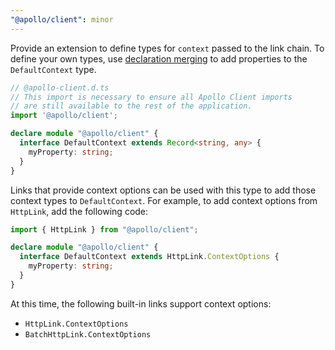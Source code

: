 ```yaml
---
"@apollo/client": minor
---
```


Provide an extension to define types for `context` passed to the link chain. To define your own types, use [declaration merging](https://www.typescriptlang.org/docs/handbook/declaration-merging.html) to add properties to the `DefaultContext` type.

```ts
// @apollo-client.d.ts
// This import is necessary to ensure all Apollo Client imports
// are still available to the rest of the application.
import '@apollo/client';

declare module "@apollo/client" {
  interface DefaultContext extends Record<string, any> {
    myProperty: string;
  }
}
```

Links that provide context options can be used with this type to add those context types to `DefaultContext`. For example, to add context options from `HttpLink`, add the following code:

```ts
import { HttpLink } from "@apollo/client";

declare module "@apollo/client" {
  interface DefaultContext extends HttpLink.ContextOptions {
    myProperty: string;
  }
}
```

At this time, the following built-in links support context options:
- `HttpLink.ContextOptions`
- `BatchHttpLink.ContextOptions`
